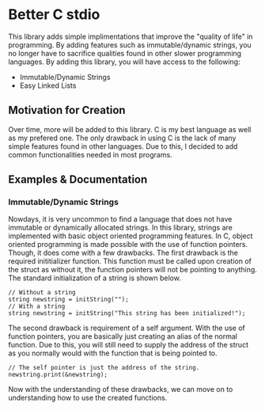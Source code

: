 # Better C stdio

This library adds simple implimentations that improve the "quality of life" in programming. By adding features such as immutable/dynamic strings, you no longer have to sacrifice qualities found in other slower programming languages. By adding this library, you will have access to the following:
- Immutable/Dynamic Strings
- Easy Linked Lists

  
## Motivation for Creation

Over time, more will be added to this library. C is my best language as well as my prefered one. The only drawback in using C is the lack of many simple features found in other languages. Due to this, I decided to add common functionalities needed in most programs.


## Examples & Documentation

### Immutable/Dynamic Strings

Nowdays, it is very uncommon to find a language that does not have immutable or dynamically allocated strings. In this library, strings are implemented with basic object oriented programming features. In C, object oriented programming is made possible with the use of function pointers. Though, it does come with a few drawbacks. 
The first drawback is the required inititializer function. This function must be called upon creation of the struct as without it, the function pointers will not be pointing to anything. The standard initialization of a string is shown below.
```
// Without a string
string newstring = initString("");
// With a string
string newstring = initString("This string has been initialized!");
```

The second drawback is requirement of a self argument. With the use of function pointers, you are basically just creating an alias of the normal function. Due to this, you will still need to supply the address of the struct as you normally would with the function that is being pointed to.
```
// The self pointer is just the address of the string.
newstring.print(&newstring);
```



Now with the understanding of these drawbacks, we can move on to understanding how to use the created functions.